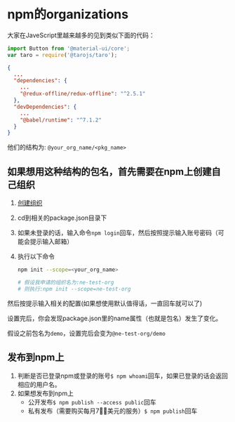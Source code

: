 # npm的organizations

大家在JaveScript里越来越多的见到类似下面的代码：

``` javascript
import Button from '@material-ui/core';
var taro = require('@tarojs/taro');
```

``` json
{
  ...
  "dependencies": {
    ...
    "@redux-offline/redux-offline": "^2.5.1"
  },
  "devDependencies": {
    ...
    "@babel/runtime": "^7.1.2"
  }
}
```

他们的结构为: `@your_org_name/<pkg_name>`

## 如果想用这种结构的包名，首先需要在npm上创建自己组织

1. [创建组织](https://www.npmjs.com/org/create)
2. cd到相关的package.json目录下
3. 如果未登录的话，输入命令`npm login`回车，然后按照提示输入账号密码（可能会提示输入邮箱）
4. 执行以下命令

    ``` bash
    npm init --scope=<your_org_name>

    # 假设我申请的组织名为:ne-test-org
    # 则执行:npm init --scope=ne-test-org
    ```

然后按提示输入相关的配置(如果想使用默认值得话，一直回车就可以了)

设置完后，你会发现package.json里的name属性（也就是包名）发生了变化。

假设之前包名为`demo`，设置完后会变为`@ne-test-org/demo`

## 发布到npm上

1. 判断是否已登录npm或登录的账号`$ npm whoami`回车，如果已登录的话会返回相应的用户名。
2. 如果想发布到npm上
    - 公开发布`$ npm publish --access public`回车
    - 私有发布（需要购买每月7美元的服务）`$ npm publish`回车
